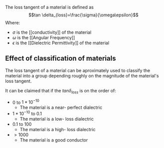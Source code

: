 The loss tangent of a material is defined as
$$tan \delta_{loss}=\frac{\sigma}{\omega\epsilon}$$
Where:
- $\sigma$ is the [[conductivity]] of the material
- $\omega$ is the [[Angular Frequency]]
- $\epsilon$ is the [[Dielectric Permittivity]] of the material

## Effect of classification of materials
The loss tangent of a material can be aproximately used to classify the material into a group depending roughly on the magnitude of the material's loss tangent.

It can be claimed that if the $tan \delta_{loss}$ is on the order of:
- 0 to $1*10^{-10}$
	- The material is a near- perfect dialectric
- $1*10^{-10}$ to $0.1$
	- The material is a low- loss dialectric
- $0.1$ to 100
	- The material is a high- loss dialectric
- $>1000$
	- The material is a good conductor
